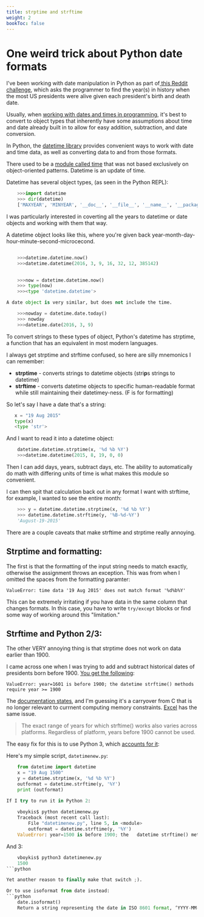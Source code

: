 ```yaml
---
title: strptime and strftime
weight: 2
bookToc: false
---
```


# One weird trick about Python date formats

I've been working with date manipulation in Python as part of[ this Reddit challenge](https://www.reddit.com/r/dailyprogrammer/comments/49aatn/20160307_challenge_257_easy_in_what_year_were/), which asks the programmer to find the year(s) in history when the most US presidents were alive given each president's birth and death date. 

Usually, when [working with dates and times in programming](http://infiniteundo.com/post/25326999628/falsehoods-programmers-believe-about-time), it's best to convert to object types that inherently have some assumptions about time and date already built in to allow for easy addition, subtraction, and date conversion.  

In Python, the [datetime library](https://docs.python.org/2/library/datetime.html) provides convenient ways to work with date and time data, as well as converting data to and from those formats. 

There used to be a [module called time](http://effbot.org/librarybook/time.htm) that was not based exclusively on object-oriented patterns. Datetime is an update of time. 

Datetime has several object types, (as seen in the Python REPL):

```python
	>>>import datetime
	>>> dir(datetime)
	['MAXYEAR', 'MINYEAR', '__doc__', '__file__', '__name__', '__package__', 'date', 'datetime', 'datetime_CAPI', 'time', 'timedelta', 'tzinfo']
```

I was particularly interested in coverting all the years to datetime or date objects and working with them that way. 

A datetime object looks like this, where you're given back year-month-day-hour-minute-second-microcecond. 

```python

	>>>datetime.datetime.now()
	>>>datetime.datetime(2016, 3, 9, 16, 32, 12, 385142)
	

	>>>now = datetime.datetime.now()
	>>> type(now)
	>>><type 'datetime.datetime'>

A date object is very similar, but does not include the time. 

	>>>nowday = datetime.date.today()
	>>> nowday
	>>>datetime.date(2016, 3, 9)
```

To convert strings to these types of object, Python's datetime has strptime, a function that has an equivalent in most modern languages. 

I always get strptime and strftime confused, so here are silly mnemonics I can remember:

+ **strptime** - converts strings to datetime objects (stri**p**s strings to datetime)
+ **strftime** - converts datetime objects to specific human-readable format while still maintaining their datetimey-ness.  (F is for formatting)
 
So let's say I have a date that's a string: 
 ```python
	x = "19 Aug 2015"
	type(x)
	<type 'str'>
```
And I want to read it into a datetime object: 
```python
	datetime.datetime.strptime(x, '%d %b %Y')
	>>>datetime.datetime(2015, 8, 19, 0, 0)
```

Then I can add days, years, subtract days, etc. The ability to automatically do math with differing units of time is what makes this module so convenient.  

I can then spit that calculation back out in any format I want with strftime, for example, I wanted to see the entire month: 
```python
	>>> y = datetime.datetime.strptime(x, '%d %b %Y')
	>>> datetime.datetime.strftime(y, '%B-%d-%Y')
	'August-19-2015'
```
There are a couple caveats that make strftime and strptime really annoying.  
	
## Strptime and formatting: 

The first is that the formatting of the input string needs to match exactly, otherwise the assignment throws an exception. This was from when I omitted the spaces from the formatting paramter:  

	ValueError: time data '19 Aug 2015' does not match format '%d%b%Y'

This can be extremely irritating if you have data in the same column that changes formats. In this case, you have to write `try/except` blocks or find some way of working around this "limitation."

## Strftime and Python 2/3: 

The other VERY annoying thing is that strptime does not work on data earlier than 1900. 

I came across one when I was trying to add and subtract historical dates of presidents born before 1900. [You get the following](http://stackoverflow.com/questions/10263956/use-datetime-strftime-on-years-before-1900-require-year-1900): 

	ValueError: year=1601 is before 1900; the datetime strftime() methods require year >= 1900

The [documentation states](https://docs.python.org/2/library/datetime.html#strftime-behavior), and I'm guessing it's a carryover from C that is no longer relevant to currnent computing memory constraints. [Excel](http://exceluser.com/formulas/earlydates.htm) has the same issue. 

>The exact range of years for which strftime() works also varies across platforms. Regardless of platform, years before 1900 cannot be used.

The easy fix for this is to use Python 3, which [accounts for it](https://bugs.python.org/issue1777412):

Here's my simple script, `datetimenew.py`: 

```python
	from datetime import datetime
	x = "19 Aug 1500"
	y = datetime.strptime(x, '%d %b %Y')
	outformat = datetime.strftime(y, '%Y')
	print (outformat)

If I try to run it in Python 2:
 
	vboykis$ python datetimenew.py
	Traceback (most recent call last):
  		File "datetimenew.py", line 5, in <module>
    	outformat = datetime.strftime(y, '%Y')
	ValueError: year=1500 is before 1900; the 	datetime strftime() methods require year >= 1900
```

And 3: 

```python
	vboykis$ python3 datetimenew.py
	1500
```python

Yet another reason to finally make that switch ;). 

Or to use isoformat from date instead:
```python
	date.isoformat()
	Return a string representing the date in ISO 8601 format, ‘YYYY-MM-DD’. For example, date(2002, 12, 4).isoformat() == '2002-12-04'
```	
